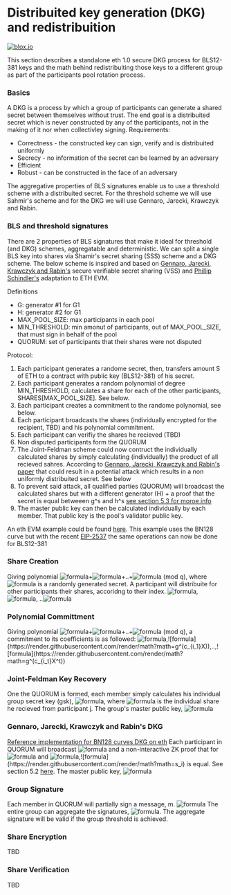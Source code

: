 # Distribuited key generation (DKG) and redistribuition
[![blox.io](https://s3.us-east-2.amazonaws.com/app-files.blox.io/static/media/powered_by.png)](https://www.bloxstaking.com)


This section describes a standalone eth 1.0 secure DKG process for BLS12-381 keys and the math behind redistribuiting those keys to a different group as part of the participants pool rotation process.

### Basics
A DKG is a process by which a group of participants can generate a shared secret between themselves without trust. The end goal is a distribuited secret which is never constructed by any of the participants, not in the making of it nor when collectivley signing. 
Requirements:
- Correctness - the constructed key can sign, verify and is distribuited uniformly
- Secrecy - no information of the secret can be learned by an adversary
- Efficient
- Robust - can be constructed in the face of an adversary

The aggregative properties of BLS signatures enable us to use a threshold scheme with a distribuited secret. 
For the threshold scheme we will use Sahmir's scheme and for the DKG we will use Gennaro, Jarecki, Krawczyk and Rabin.

### BLS and threshold signatures
There are 2 properties of BLS signatures that make it ideal for threshold (and DKG) schemes, aggregatable and deterministic. 
We can split a single BLS key into shares via Shamir's secret sharing (SSS) scheme and a DKG scheme. The below scheme is inspired and based on [Gennaro, Jarecki, Krawczyk and Rabin's](https://link.springer.com/content/pdf/10.1007%2F3-540-48910-X_21.pdf) secure verifiable secret sharing (VSS) and [Phillip Schindler's](https://github.com/PhilippSchindler/ethdkg/blob/master/paper/ethdkg.pdf) adaptation to ETH EVM.

Definitions
- G: generator #1 for G1
- H: generator #2 for G1
- MAX_POOL_SIZE: max participants in each pool
- MIN_THRESHOLD: min amonut of participants, out of MAX_POOL_SIZE, that must sign in behalf of the pool
- QUORUM: set of participants that their shares were not disputed 

Protocol:
1. Each participant generates a randome secret, then, transfers amount S of ETH to a contract with public key (BLS12-381) of his secret.
2. Each participant generates a random polynomial of degree MIN_THRESHOLD, calculates a share for each of the other participants, SHARES[MAX_POOL_SIZE]. See below.
3. Each participant creates a commitment to the randome polynomial, see below.
4. Each participant broadcasts the shares (individually encrypted for the recipient, TBD) and his polynomial commitment.
5. Each participant can verifiy the shares he recieved (TBD)
6. Non disputed participants form the QUORUM
7. The Joint-Feldman scheme could now contruct the individually calculated shares by simply calculating (individually) the product of all recieved sahres. According to [Gennaro, Jarecki, Krawczyk and Rabin's paper](https://link.springer.com/content/pdf/10.1007%2F3-540-48910-X_21.pdf) that could result in a potential attack which results in a non uniformly distribuited secret. See below
8. To prevent said attack, all qualified parties (QUORUM) will broadcast the calculated shares but with a different generator (H) + a proof that the secret is equal betweeen g^s and h^s [see section 5.3 for moroe info](https://github.com/PhilippSchindler/ethdkg/blob/master/paper/ethdkg.pdf)
9. The master public key can then be calculated individually by each member. That public key is the pool's validator public key.

An eth EVM example could be found [here](https://github.com/PhilippSchindler/ethdkg). This example uses the BN128 curve but with the recent [EIP-2537](https://github.com/ethereum/EIPs/pull/2537) the same operations can now be done for BLS12-381

### Share Creation
Giving polynomial ![formula](https://render.githubusercontent.com/render/math?math=F(x)=c_{i_0})+![formula](https://render.githubusercontent.com/render/math?math=c_{i_1}X)+..+![formula](https://render.githubusercontent.com/render/math?math=c_{i_t}X^t) (mod q), where ![formula](https://render.githubusercontent.com/render/math?math=F(0)) is a randomly generated secret.
A participant will distribuite for other participants their shares, accoridng to their index.
![formula](https://render.githubusercontent.com/render/math?math=F(1)),![formula](https://render.githubusercontent.com/render/math?math=F(2)), ..![formula](https://render.githubusercontent.com/render/math?math=F(t))


### Polynomial Committment
Giving polynomial ![formula](https://render.githubusercontent.com/render/math?math=F(x)=c_{i_0})+![formula](https://render.githubusercontent.com/render/math?math=c_{i_1}X)+..+![formula](https://render.githubusercontent.com/render/math?math=c_{i_t}X^t) (mod q), 
a commitment to its coefficients is as followed: ![formula](https://render.githubusercontent.com/render/math?math=g^(c_{i_0})),![formula](https://render.githubusercontent.com/render/math?math=g^(c_{i_1}X)),..,![formula](https://render.githubusercontent.com/render/math?math=g^(c_{i_t}X^t))

### Joint-Feldman Key Recovery
One the QUORUM is formed, each member simply calculates his individual group secret key (gsk), ![formula](https://render.githubusercontent.com/render/math?math=gsk_i=\sum_{1}^{t}s_{i_j}), where ![formula](https://render.githubusercontent.com/render/math?math=s_{i_j}) is the individual share he recieved from participant j.
The group's master public key, ![formula](https://render.githubusercontent.com/render/math?math=mpk=\prod_{1}^{t}g^(s_i))

### Gennaro, Jarecki, Krawczyk and Rabin's DKG
[Reference implementation for BN128 curves DKG on eth](https://github.com/PhilippSchindler/ethdkg)
Each participant in QUORUM will broadcast  ![formula](https://render.githubusercontent.com/render/math?math=h^(s_i)) and a non-interactive ZK proof that for ![formula](https://render.githubusercontent.com/render/math?math=h^(s_i)) and ![formula](https://render.githubusercontent.com/render/math?math=g^(s_i)),![formula](https://render.githubusercontent.com/render/math?math=s_i) is equal. See section 5.2 [here](https://github.com/PhilippSchindler/ethdkg/blob/master/paper/ethdkg.pdf).
The master public key, ![formula](https://render.githubusercontent.com/render/math?math=mpk=\prod_{1}^{t}h^(s_i))

### Group Signature
Each member in QUORUM will partially sign a message, m. ![formula](https://render.githubusercontent.com/render/math?math=\sigma_i=H(m)^(gsk_i))
The entire group can aggregate the signatures, ![formula](https://render.githubusercontent.com/render/math?math=\sigma=\prod_{1}^{t}\sigma_i). The aggregate signature will be valid if the group threshold is achieved.

### Share Encryption
TBD

### Share Verification

TBD
